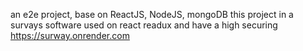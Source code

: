 an e2e project, base on ReactJS, NodeJS, mongoDB
this project in a survays software used on react readux and have a high securing
https://surway.onrender.com

